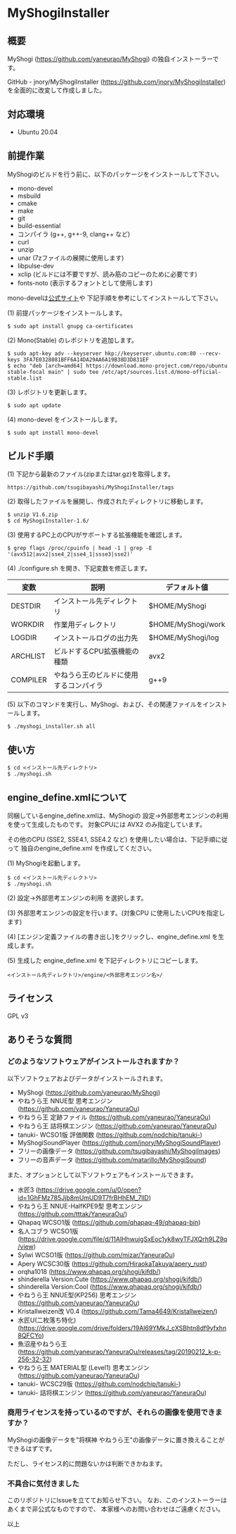 # MyShogiInstaller

## 概要

MyShogi (https://github.com/yaneurao/MyShogi) の独自インストーラーです。

GitHub - jnory/MyShogiInstaller (https://github.com/jnory/MyShogiInstaller) を全面的に改変して作成しました。

## 対応環境

- Ubuntu 20.04

## 前提作業

MyShogiのビルドを行う前に、以下のパッケージをインストールして下さい。

* mono-devel
* msbuild
* cmake
* make
* git
* build-essential
* コンパイラ (g++, g++-9, clang++ など)
* curl
* unzip
* unar (7zファイルの展開に使用します)
* libpulse-dev
* xclip (ビルドには不要ですが、読み筋のコピーのために必要です)
* fonts-noto (表示するフォントとして使用します)

mono-develは[公式サイト](https://www.mono-project.com/download)や
下記手順を参考にしてインストールして下さい。

(1) 前提パッケージをインストールします。

    $ sudo apt install gnupg ca-certificates

(2) Mono(Stable) のレポジトリを追加します。

    $ sudo apt-key adv --keyserver hkp://keyserver.ubuntu.com:80 --recv-keys 3FA7E0328081BFF6A14DA29AA6A19B38D3D831EF
    $ echo "deb [arch=amd64] https://download.mono-project.com/repo/ubuntu stable-focal main" | sudo tee /etc/apt/sources.list.d/mono-official-stable.list

(3) レポジトリを更新します。

    $ sudo apt update

(4) mono-devel をインストールします。

    $ sudo apt install mono-devel


## ビルド手順

(1) 下記から最新のファイル(zipまたはtar.gz)を取得します。

    https://github.com/tsugibayashi/MyShogiInstaller/tags

(2) 取得したファイルを展開し、作成されたディレクトリに移動します。

    $ unzip V1.6.zip
    $ cd MyShogiInstaller-1.6/

(3) 使用するPC上のCPUがサポートする拡張機能を確認します。

    $ grep flags /proc/cpuinfo | head -1 | grep -E '(avx512|avx2|sse4_2|sse4_1|ssse3|sse2)'

(4) ./configure.sh を開き、下記変数を修正します。

| 変数 | 説明 | デフォルト値 |
----|----|----
| DESTDIR | インストール先ディレクトリ | $HOME/MyShogi |
| WORKDIR | 作業用ディレクトリ | $HOME/MyShogi/work |
| LOGDIR | インストールログの出力先 | $HOME/MyShogi/log |
| ARCHLIST | ビルドするCPU拡張機能の種類 | avx2 |
| COMPILER | やねうら王のビルドに使用するコンパイラ | g++9 |

(5) 以下のコマンドを実行し、MyShogi、および、その関連ファイルをインストールします。

    $ ./myshogi_installer.sh all

## 使い方

    $ cd <インストール先ディレクトリ>
    $ ./myshogi.sh

## engine_define.xmlについて

同梱しているengine_define.xmlは、MyShogiの 設定->外部思考エンジンの利用 を使って生成したものです。
対象CPUには AVX2 のみ指定しています。

その他のCPU (SSE2, SSE4.1, SSE4.2 など) を使用したい場合は、下記手順に従って 独自のengine_define.xml を作成してください。

(1) MyShogiを起動します。

    $ cd <インストール先ディレクトリ>
    $ ./myshogi.sh

(2)  設定->外部思考エンジンの利用 を選択します。

(3) 外部思考エンジンの設定を行います。(対象CPU に使用したいCPUを指定します)

(4) [エンジン定義ファイルの書き出し]をクリックし、engine_define.xml を生成します。

(5) 生成した engine_define.xml を下記ディレクトリにコピーします。

    <インストール先ディレクトリ>/engine/<外部思考エンジン名>/

## ライセンス

GPL v3

## ありそうな質問

### どのようなソフトウェアがインストールされますか？

以下ソフトウェアおよびデータがインストールされます。

* MyShogi (https://github.com/yaneurao/MyShogi)
* やねうら王 NNUE型 思考エンジン (https://github.com/yaneurao/YaneuraOu)
* やねうら王 定跡ファイル (https://github.com/yaneurao/YaneuraOu)
* やねうら王 詰将棋エンジン (https://github.com/yaneurao/YaneuraOu)
* tanuki- WCSO1版 評価関数 (https://github.com/nodchip/tanuki-)
* MyShogiSoundPlayer (https://github.com/jnory/MyShogiSoundPlayer)
* フリーの画像データ (https://github.com/tsugibayashi/MyShogiImages)
* フリーの音声データ (https://github.com/matarillo/MyShogiSound)

また、オプションとして以下ソフトウェアもインストールできます。

* 水匠3 (https://drive.google.com/u/0/open?id=1GhFMz785Jjb8mUmUD9T7frBHhEM_7llD)
* やねうら王 NNUE-HalfKPE9型 思考エンジン (https://github.com/tttak/YaneuraOu/)
* Qhapaq WCSO1版 (https://github.com/qhapaq-49/qhapaq-bin)
* 名人コブラ WCSO1版 (https://drive.google.com/file/d/11AlHhwujgSxEoc1yk8wyTFJXQrh9LZ9q/view)
* Sylwi WCSO1版 (https://github.com/mizar/YaneuraOu)
* Apery WCSC30版 (https://github.com/HiraokaTakuya/apery_rust)
* orqha1018 (https://www.qhapaq.org/shogi/kifdb/)
* shinderella Version:Cute (https://www.qhapaq.org/shogi/kifdb/)
* shinderella Version:Cool (https://www.qhapaq.org/shogi/kifdb/)
* やねうら王 NNUE型(KP256) 思考エンジン (https://github.com/yaneurao/YaneuraOu)
* Kristallweizen改 V0.4 (https://github.com/Tama4649/Kristallweizen/)
* 水匠U(二枚落ち特化) (https://drive.google.com/drive/folders/19Al69YMkJ_cXSBhtn8df9yfxhn8QFCYo)
* 魚沼産やねうら王 (https://github.com/yaneurao/YaneuraOu/releases/tag/20190212_k-p-256-32-32)
* やねうら王 MATERIAL型 (Level1) 思考エンジン (https://github.com/yaneurao/YaneuraOu)
* tanuki- WCSC29版 (https://github.com/nodchip/tanuki-)
* tanuki- 詰将棋エンジン (https://github.com/yaneurao/YaneuraOu)

### 商用ライセンスを持っているのですが、それらの画像を使用できますか？

MyShogiの画像データを"将棋神 やねうら王"の画像データに置き換えることができるはずです。

ただし、ライセンス的に問題ないかは判断できかねます。

### 不具合に気付きました

このリポジトリにIssueを立ててお知らせ下さい。
なお、このインストーラーはあくまで非公式なものですので、
本家様へのお問い合わせはご遠慮ください。

以上
